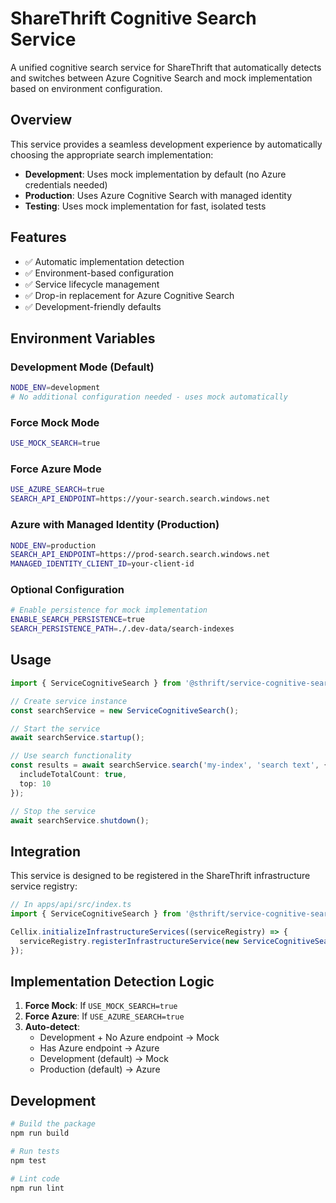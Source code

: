 # ShareThrift Cognitive Search Service

A unified cognitive search service for ShareThrift that automatically detects and switches between Azure Cognitive Search and mock implementation based on environment configuration.

## Overview

This service provides a seamless development experience by automatically choosing the appropriate search implementation:

- **Development**: Uses mock implementation by default (no Azure credentials needed)
- **Production**: Uses Azure Cognitive Search with managed identity
- **Testing**: Uses mock implementation for fast, isolated tests

## Features

- ✅ Automatic implementation detection
- ✅ Environment-based configuration
- ✅ Service lifecycle management
- ✅ Drop-in replacement for Azure Cognitive Search
- ✅ Development-friendly defaults

## Environment Variables

### Development Mode (Default)
```bash
NODE_ENV=development
# No additional configuration needed - uses mock automatically
```

### Force Mock Mode
```bash
USE_MOCK_SEARCH=true
```

### Force Azure Mode
```bash
USE_AZURE_SEARCH=true
SEARCH_API_ENDPOINT=https://your-search.search.windows.net
```

### Azure with Managed Identity (Production)
```bash
NODE_ENV=production
SEARCH_API_ENDPOINT=https://prod-search.search.windows.net
MANAGED_IDENTITY_CLIENT_ID=your-client-id
```

### Optional Configuration
```bash
# Enable persistence for mock implementation
ENABLE_SEARCH_PERSISTENCE=true
SEARCH_PERSISTENCE_PATH=./.dev-data/search-indexes
```

## Usage

```typescript
import { ServiceCognitiveSearch } from '@sthrift/service-cognitive-search';

// Create service instance
const searchService = new ServiceCognitiveSearch();

// Start the service
await searchService.startup();

// Use search functionality
const results = await searchService.search('my-index', 'search text', {
  includeTotalCount: true,
  top: 10
});

// Stop the service
await searchService.shutdown();
```

## Integration

This service is designed to be registered in the ShareThrift infrastructure service registry:

```typescript
// In apps/api/src/index.ts
import { ServiceCognitiveSearch } from '@sthrift/service-cognitive-search';

Cellix.initializeInfrastructureServices((serviceRegistry) => {
  serviceRegistry.registerInfrastructureService(new ServiceCognitiveSearch());
});
```

## Implementation Detection Logic

1. **Force Mock**: If `USE_MOCK_SEARCH=true`
2. **Force Azure**: If `USE_AZURE_SEARCH=true`
3. **Auto-detect**:
   - Development + No Azure endpoint → Mock
   - Has Azure endpoint → Azure
   - Development (default) → Mock
   - Production (default) → Azure

## Development

```bash
# Build the package
npm run build

# Run tests
npm test

# Lint code
npm run lint
```
